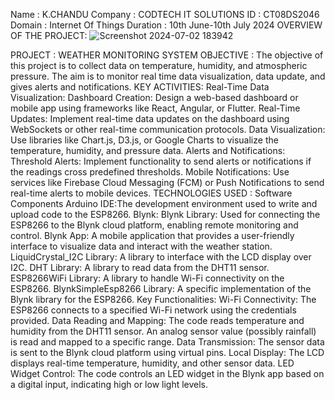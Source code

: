 Name : K.CHANDU 
Company : CODTECH IT SOLUTIONS 
ID : CT08DS2046 Domain : Internet Of Things 
Duration : 10th June-10th July 2024 
OVERVIEW OF THE PROJECT: 
![Screenshot 2024-07-02 183942](https://github.com/chandukrishnappa/CODTECH-Task-1/assets/145578247/15a2c62e-4aff-45d7-ab58-76c93901e7e6)

PROJECT : WEATHER MONITORING SYSTEM 
OBJECTIVE : The objective of this project is to collect data on temperature, humidity, and atmospheric pressure. The aim is to monitor real time data visualization, data update, and gives alerts and notifications. KEY ACTIVITIES: Real-Time Data Visualization: Dashboard Creation: Design a web-based dashboard or mobile app using frameworks like React, Angular, or Flutter. Real-Time Updates: Implement real-time data updates on the dashboard using WebSockets or other real-time communication protocols. Data Visualization: Use libraries like Chart.js, D3.js, or Google Charts to visualize the temperature, humidity, and pressure data. Alerts and Notifications: Threshold Alerts: Implement functionality to send alerts or notifications if the readings cross predefined thresholds. Mobile Notifications: Use services like Firebase Cloud Messaging (FCM) or Push Notifications to send real-time alerts to mobile devices. TECHNOLOGIES USED : Software Components Arduino IDE:The development environment used to write and upload code to the ESP8266. Blynk: Blynk Library: Used for connecting the ESP8266 to the Blynk cloud platform, enabling remote monitoring and control. Blynk App: A mobile application that provides a user-friendly interface to visualize data and interact with the weather station. LiquidCrystal_I2C Library: A library to interface with the LCD display over I2C. DHT Library: A library to read data from the DHT11 sensor. ESP8266WiFi Library: A library to handle Wi-Fi connectivity on the ESP8266. BlynkSimpleEsp8266 Library: A specific implementation of the Blynk library for the ESP8266. Key Functionalities: Wi-Fi Connectivity: The ESP8266 connects to a specified Wi-Fi network using the credentials provided. Data Reading and Mapping: The code reads temperature and humidity from the DHT11 sensor. An analog sensor value (possibly rainfall) is read and mapped to a specific range. Data Transmission: The sensor data is sent to the Blynk cloud platform using virtual pins. Local Display: The LCD displays real-time temperature, humidity, and other sensor data. LED Widget Control: The code controls an LED widget in the Blynk app based on a digital input, indicating high or low light levels.
